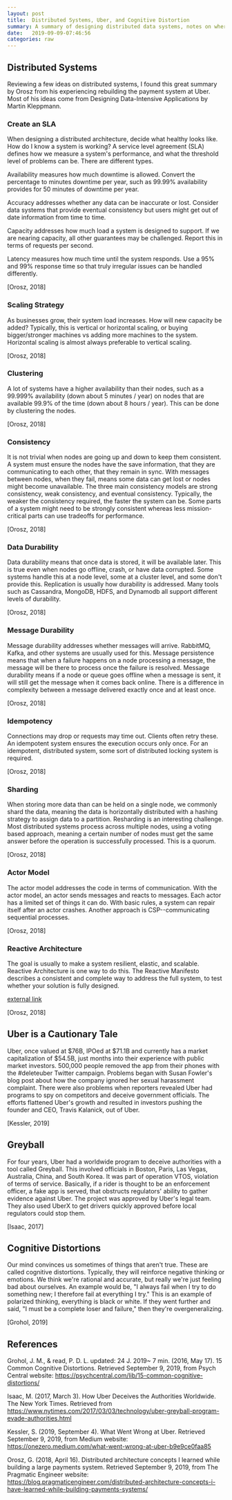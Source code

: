 ```yaml
---
layout: post
title:  Distributed Systems, Uber, and Cognitive Distortion
summary: A summary of designing distributed data systems, notes on where Uber messed up, and identifying cognitive distortion.
date:   2019-09-09-07:46:56
categories: raw
---
```

## Distributed Systems

Reviewing a few ideas on distributed systems, I found this great summary by Orosz from his experiencing rebuilding the payment system at Uber. Most of his ideas come from Designing Data-Intensive Applications by Martin Kleppmann.

### Create an SLA

When designing a distributed architecture, decide what healthy looks like. How do I know a system is working? A service level agreement (SLA) defines how we measure a system's performance, and what the threshold level of problems can be. There are different types.

Availability measures how much downtime is allowed. Convert the percentage to minutes downtime per year, such as 99.99% availability provides for 50 minutes of downtime per year.

Accuracy addresses whether any data can be inaccurate or lost. Consider data systems that provide eventual consistency but users might get out of date information from time to time.

Capacity addresses how much load a system is designed to support. If we are nearing capacity, all other guarantees may be challenged. Report this in terms of requests per second.

Latency measures how much time until the system responds. Use a 95% and 99% response time so that truly irregular issues can be handled differently.

[Orosz, 2018]

### Scaling Strategy

As businesses grow, their system load increases. How will new capacity be added? Typically, this is vertical or horizontal scaling, or buying bigger/stronger machines vs adding more machines to the system. Horizontal scaling is almost always preferable to vertical scaling.

[Orosz, 2018]

### Clustering

A lot of systems have a higher availability than their nodes, such as a 99.999% availability (down about 5 minutes / year) on nodes that are available 99.9% of the time (down about 8 hours / year). This can be done by clustering the nodes.

[Orosz, 2018]

### Consistency

It is not trivial when nodes are going up and down to keep them consistent. A system must ensure the nodes have the save information, that they are communicating to each other, that they remain in sync. With messages between nodes, when they fail, means some data can get lost or nodes might become unavailable.  The three main consistency models are strong consistency, weak consistency, and eventual consistency. Typically, the weaker the consistency required, the faster the system can be. Some parts of a system might need to be strongly consistent whereas less mission-critical parts can use tradeoffs for performance.

[Orosz, 2018]

### Data Durability

Data durability means that once data is stored, it will be available later. This is true even when nodes go offline, crash, or have data corrupted. Some systems handle this at a node level, some at a cluster level, and some don't provide this. Replication is usually how durability is addressed. Many tools such as Cassandra, MongoDB, HDFS, and Dynamodb all support different levels of durability.

[Orosz, 2018]

### Message Durability

Message durability addresses whether messages will arrive. RabbitMQ, Kafka, and other systems are usually used for this. Message persistence means that when a failure happens on a node processing a message, the message will be there to process once the failure is resolved. Message durability means if a node or queue goes offline when a message is sent, it will still get the message when it comes back online. There is a difference in complexity between a message delivered exactly once and at least once.

[Orosz, 2018]

### Idempotency

Connections may drop or requests may time out. Clients often retry these. An idempotent system ensures the execution occurs only once. For an idempotent, distributed system, some sort of distributed locking system is required.

[Orosz, 2018]

### Sharding

When storing more data than can be held on a single node, we commonly shard the data, meaning the data is horizontally distributed with a hashing strategy to assign data to a partition. Resharding is an interesting challenge. Most distributed systems process across multiple nodes, using a voting based approach, meaning a certain number of nodes must get the same answer before the operation is successfully processed. This is a quorum.

[Orosz, 2018]

### Actor Model

The actor model addresses the code in terms of communication. With the actor model, an actor sends messages and reacts to messages. Each actor has a limited set of things it can do. With basic rules, a system can repair itself after an actor crashes. Another approach is CSP--communicating sequential processes.

[Orosz, 2018]

### Reactive Architecture

The goal is usually to make a system resilient, elastic, and scalable. Reactive Architecture is one way to do this. The Reactive Manifesto describes a consistent and complete way to address the full system, to test whether your solution is fully designed.

[external link](https://www.reactivemanifesto.org)

[Orosz, 2018]

## Uber is a Cautionary Tale

Uber, once valued at $76B, IPOed at $71.1B and currently has a market capitalization of $54.5B, just months into their experience with public market investors. 500,000 people removed the app from their phones with the #deleteuber Twitter campaign. Problems began with Susan Fowler's blog post about how the company ignored her sexual harassment complaint. There were also problems when reporters revealed Uber had programs to spy on competitors and deceive government officials. The efforts flattened Uber's growth and resulted in investors pushing the founder and CEO, Travis Kalanick, out of Uber.

[Kessler, 2019]

## Greyball

For four years, Uber had a worldwide program to deceive authorities with a tool called Greyball. This involved officials in Boston, Paris, Las Vegas, Australia, China, and South Korea. It was part of operation VTOS, violation of terms of service. Basically, if a rider is thought to be an enforcement officer, a fake app is served, that obstructs regulators' ability to gather evidence against Uber. The project was approved by Uber's legal team. They also used UberX to get drivers quickly approved before local regulators could stop them.

[Isaac, 2017]

## Cognitive Distortions

Our mind convinces us sometimes of things that aren't true. These are called cognitive distortions. Typically, they will reinforce negative thinking or emotions. We think we're rational and accurate, but really we're just feeling bad about ourselves. An example would be, "I always fail when I try to do something new; I therefore fail at everything I try." This is an example of polarized thinking, everything is black or white. If they went further and said, "I must be a complete loser and failure," then they're overgeneralizing.

[Grohol, 2019]

## References

Grohol, J. M., & read, P. D. L. updated: 24 J. 2019~ 7 min. (2016, May 17). 15 Common Cognitive Distortions. Retrieved September 9, 2019, from Psych Central website: https://psychcentral.com/lib/15-common-cognitive-distortions/

Isaac, M. (2017, March 3). How Uber Deceives the Authorities Worldwide. The New York Times. Retrieved from https://www.nytimes.com/2017/03/03/technology/uber-greyball-program-evade-authorities.html

Kessler, S. (2019, September 4). What Went Wrong at Uber. Retrieved September 9, 2019, from Medium website: https://onezero.medium.com/what-went-wrong-at-uber-b9e9ce0faa85

Orosz, G. (2018, April 16). Distributed architecture concepts I learned while building a large payments system. Retrieved September 9, 2019, from The Pragmatic Engineer website: https://blog.pragmaticengineer.com/distributed-architecture-concepts-i-have-learned-while-building-payments-systems/


